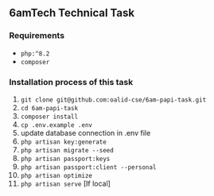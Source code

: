 ## 6amTech Technical Task

### Requirements

- `php:^8.2`
- `composer`

### Installation process of this task

1. `git clone git@github.com:oalid-cse/6am-papi-task.git`
2. `cd 6am-papi-task`
3. `composer install`
4. `cp .env.example .env`
5. update database connection in .env file
6. `php artisan key:generate`
7. `php artisan migrate --seed`
8. `php artisan passport:keys`
9. `php artisan passport:client --personal`
10. `php artisan optimize`
11. `php artisan serve` [If local]



